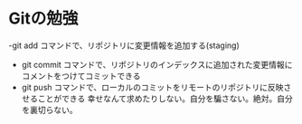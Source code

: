 # Gitの勉強
-git add コマンドで、リポジトリに変更情報を追加する(staging)
- git commit コマンドで、リポジトリのインデックスに追加された変更情報にコメントをつけてコミットできる
- git push コマンドで、ローカルのコミットをリモートのリポジトリに反映させることができる
幸せなんて求めたりしない。自分を騙さない。絶対。自分を裏切らない。
